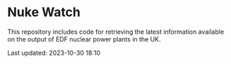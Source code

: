 # Nuke Watch

This repository includes code for retrieving the latest information available on the output of EDF nuclear power plants in the UK.

Last updated: 2023-10-30 18:10